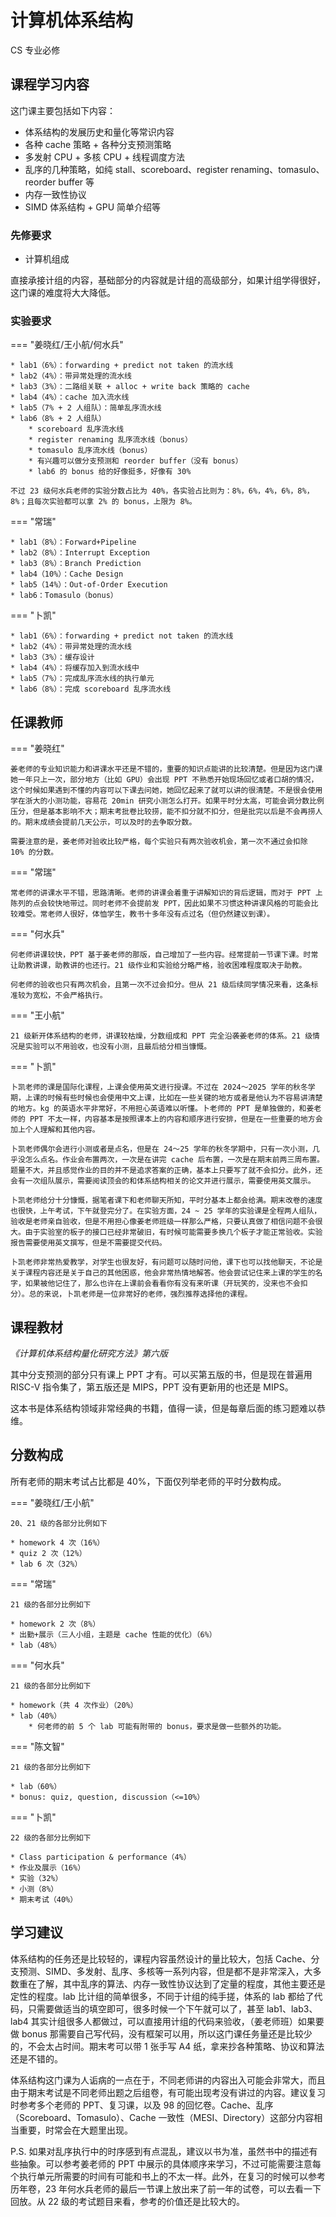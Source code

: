 # 计算机体系结构
<div class="badges">
<span class="badge cs-badge">CS 专业必修</span>
</div>

## 课程学习内容

这门课主要包括如下内容：

* 体系结构的发展历史和量化等常识内容
* 各种 cache 策略 + 各种分支预测策略
* 多发射 CPU + 多核 CPU + 线程调度方法
* 乱序的几种策略，如纯 stall、scoreboard、register renaming、tomasulo、reorder buffer 等
* 内存一致性协议
* SIMD 体系结构 + GPU 简单介绍等

### 先修要求

* 计算机组成

直接承接计组的内容，基础部分的内容就是计组的高级部分，如果计组学得很好，这门课的难度将大大降低。

### 实验要求

=== "姜晓红/王小航/何水兵"

    * lab1（6%）：forwarding + predict not taken 的流水线
    * lab2（4%）：带异常处理的流水线
    * lab3（3%）：二路组关联 + alloc + write back 策略的 cache
    * lab4（4%）：cache 加入流水线
    * lab5（7% + 2 人组队）：简单乱序流水线
    * lab6（8% + 2 人组队）
        * scoreboard 乱序流水线
        * register renaming 乱序流水线（bonus）
        * tomasulo 乱序流水线（bonus）
        * 有兴趣可以做分支预测和 reorder buffer（没有 bonus）
        * lab6 的 bonus 给的好像挺多，好像有 30%

    不过 23 级何水兵老师的实验分数占比为 40%，各实验占比则为：8%，6%，4%，6%，8%，8%；且每次实验都可以拿 2% 的 bonus，上限为 8%。

=== "常瑞"

    * lab1（8%）：Forward+Pipeline
    * lab2（8%）：Interrupt Exception
    * lab3（8%）：Branch Prediction
    * lab4（10%）：Cache Design
    * lab5（14%）：Out-of-Order Execution
    * lab6：Tomasulo（bonus）

=== "卜凯"

    * lab1（6%）：forwarding + predict not taken 的流水线
    * lab2（4%）：带异常处理的流水线
    * lab3（3%）：缓存设计
    * lab4（4%）：将缓存加入到流水线中
    * lab5（7%）：完成乱序流水线的执行单元
    * lab6（8%）：完成 scoreboard 乱序流水线

## 任课教师

=== "姜晓红"

    姜老师的专业知识能力和讲课水平还是不错的，重要的知识点能讲的比较清楚。但是因为这门课她一年只上一次，部分地方（比如 GPU）会出现 PPT 不熟悉开始现场回忆或者口胡的情况，这个时候如果遇到不懂的内容可以下课去问她，她回忆起来了就可以讲的很清楚。不是很会使用学在浙大的小测功能，容易花 20min 研究小测怎么打开。如果平时分太高，可能会调分数比例压分，但是基本影响不大；期末考批卷比较捞，能不扣分就不扣分，但是批完以后是不会再捞人的。期末成绩会提前几天公示，可以及时的去争取分数。

    需要注意的是，姜老师对验收比较严格，每个实验只有两次验收机会，第一次不通过会扣除 10% 的分数。

=== "常瑞"

    常老师的讲课水平不错，思路清晰。老师的讲课会着重于讲解知识的背后逻辑，而对于 PPT 上陈列的点会较快地带过。同时老师不会提前发 PPT，因此如果不习惯这种讲课风格的可能会比较难受。常老师人很好，体恤学生，教书十多年没有点过名（但仍然建议到课）。

=== "何水兵"

    何老师讲课较快，PPT 基于姜老师的那版，自己增加了一些内容。经常提前一节课下课。时常让助教讲课，助教讲的也还行。21 级作业和实验给分略严格，验收困难程度取决于助教。

    何老师的验收也只有两次机会，且第一次不过会扣分。但从 21 级后续同学情况来看，这条标准较为宽松，不会严格执行。

=== "王小航"

    21 级新开体系结构的老师，讲课较枯燥，分数组成和 PPT 完全沿袭姜老师的体系。21 级情况是实验可以不用验收，也没有小测，且最后给分相当慷慨。

=== "卜凯"

    卜凯老师的课是国际化课程，上课会使用英文进行授课。不过在 2024～2025 学年的秋冬学期，上课的时候有些时候也会使用中文上课，比如在一些关键的地方或者是他认为不容易讲清楚的地方。kg 的英语水平非常好，不用担心英语难以听懂。卜老师的 PPT 是单独做的，和姜老师的 PPT 不太一样，内容基本是按照课本上的内容和顺序进行安排，但是在一些重要的地方会加上个人理解和其他内容。

    卜凯老师偶尔会进行小测或者是点名，但是在 24～25 学年的秋冬学期中，只有一次小测，几乎没怎么点名。作业会布置两次，一次是在讲完 cache 后布置，一次是在期末前两三周布置。题量不大，并且感觉作业的目的并不是追求答案的正确，基本上只要写了就不会扣分。此外，还会有一次组队展示，需要阅读顶会的和体系结构相关的论文并进行展示，需要使用英文展示。

    卜凯老师给分十分慷慨，据笔者课下和老师聊天所知，平时分基本上都会给满。期末改卷的速度也很快，上午考试，下午就登完分了。在实验方面，24 ~ 25 学年的实验课是全程两人组队，验收是老师亲自验收，但是不用担心像姜老师班级一样那么严格，只要认真做了相信问题不会很大。由于实验室的板子的接口已经非常破旧，有时候可能需要多换几个板子才能正常验收。实验报告需要使用英文撰写，但是不需要提交代码。

    卜凯老师非常热爱教学，对学生也很友好，有问题可以随时问他，课下也可以找他聊天，不论是关于课程内容还是关于自己的其他困惑，他会非常热情地解答。他会尝试记住来上课的学生的名字，如果被他记住了，那么也许在上课前会看看你有没有来听课（开玩笑的，没来也不会扣分）。总的来说，卜凯老师是一位非常好的老师，强烈推荐选择他的课程。

## 课程教材

*《计算机体系结构量化研究方法》第六版*

其中分支预测的部分只有课上 PPT 才有。可以买第五版的书，但是现在普遍用 RISC-V 指令集了，第五版还是 MIPS，PPT 没有更新用的也还是 MIPS。

这本书是体系结构领域非常经典的书籍，值得一读，但是每章后面的练习题难以恭维。

## 分数构成

所有老师的期末考试占比都是 40%，下面仅列举老师的平时分数构成。

=== "姜晓红/王小航"

    20、21 级的各部分比例如下

    * homework 4 次（16%）
    * quiz 2 次（12%）
    * lab 6 次（32%）

=== "常瑞"

    21 级的各部分比例如下

    * homework 2 次（8%）
    * 出勤+展示（三人小组，主题是 cache 性能的优化）（6%）
    * lab（48%）

=== "何水兵"

    21 级的各部分比例如下

    * homework（共 4 次作业）（20%）
    * lab（40%）
        * 何老师的前 5 个 lab 可能有附带的 bonus，要求是做一些额外的功能。

=== "陈文智"

    21 级的各部分比例如下

    * lab（60%）
    * bonus: quiz, question, discussion（<=10%）
  
=== "卜凯"

    22 级的各部分比例如下

    * Class participation & performance（4%）
    * 作业及展示（16%）
    * 实验（32%）
    * 小测（8%）
    * 期末考试（40%）

## 学习建议

体系结构的任务还是比较轻的，课程内容虽然设计的量比较大，包括 Cache、分支预测、SIMD、多发射、乱序、多核等一系列内容，但是都不是非常深入，大多数重在了解，其中乱序的算法、内存一致性协议达到了定量的程度，其他主要还是定性的程度。lab 比计组的简单很多，不同于计组的纯手搓，体系的 lab 都给了代码，只需要做适当的填空即可，很多时候一个下午就可以了，甚至 lab1、lab3、lab4 其实计组很多人都做过，可以直接用计组的代码来验收，（姜老师班）如果要做 bonus 那需要自己写代码，没有框架可以用，所以这门课任务量还是比较少的，不会太占时间。期末考可以带 1 张手写 A4 纸，拿来抄各种策略、协议和算法还是不错的。

体系结构这门课为人诟病的一点在于，不同老师讲的内容出入可能会非常大，而且由于期末考试是不同老师出题之后组卷，有可能出现考没有讲过的内容。建议复习时参考多个老师的 PPT、复习课，以及 98 的回忆卷。Cache、乱序（Scoreboard、Tomasulo）、Cache 一致性（MESI、Directory）这部分内容相当重要，时常会在大题里出现。

P.S. 如果对乱序执行中的时序感到有点混乱，建议以书为准，虽然书中的描述有些抽象。可以参考姜老师的 PPT 中展示的具体顺序来学习，不过可能需要注意每个执行单元所需要的时间有可能和书上的不太一样。此外，在复习的时候可以参考历年卷，23 年何水兵老师的最后一节课上放出来了前一年的试卷，可以去看一下回放。从 22 级的考试题目来看，参考的价值还是比较大的。